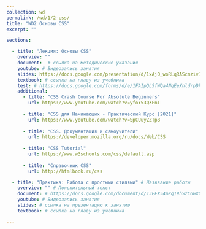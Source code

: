 ```yaml
---
collection: wd
permalink: /wd/1/2-css/
title: "WD2 Основы CSS"
excerpt: ""

sections:

  - title: "Лекция: Основы CSS" 
    overview: ""
    document:  # ссылка на методические указания
    youtube: # Видеозапись занятия
    slides: https://docs.google.com/presentation/d/1xAj0_woRLqRAScmzivI7aNJ5EYMokklBBqkvbA6LYpk/edit?usp=sharing # ссылка на презентацию к занятию
    textbook: # ссылка на главу из учебника
    test: # https://docs.google.com/forms/d/e/1FAIpQLSfWQa4NqEeXnldrpDkBWI8sQgfg33w4Kjdb5Sx0PsCtMYdzGA/closedform
    additional:
      - title: "CSS Crash Course For Absolute Beginners"
        url: https://www.youtube.com/watch?v=yfoY53QXEnI
        
      - title: "CSS для Начинающих - Практический Курс [2021]"
        url: https://www.youtube.com/watch?v=SpCUuyZZTp8
        
      - title: "CSS. Документация и самоучители"
        url: https://developer.mozilla.org/ru/docs/Web/CSS
        
      - title: "CSS Tutorial"
        url: https://www.w3schools.com/css/default.asp
        
      - title: "Справочник CSS"
        url: http://htmlbook.ru/css

  - title: "Практика: Работа с простыми стилями" # Назввание работы
    overview: "" # Пояснительный текст
    document: # https://docs.google.com/document/d/13EFX54nKq19hSzC6GXCyTVC3zueS-HK9R4dz2J7wpQk/edit?usp=sharing
    youtube: # Видеозапись занятия
    slides: # ссылка на презентацию к занятию
    textbook: # ссылка на главу из учебника

---
```

